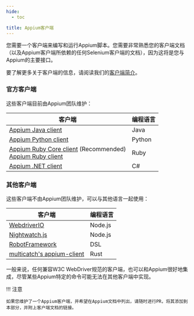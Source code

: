 ```yaml
---
hide:
  - toc

title: Appium客户端
---
```


您需要一个客户端来编写和运行Appium脚本。您需要非常熟悉您的客户端文档（以及Appium客户端所依赖的任何Selenium客户端的文档），因为这将是您与Appium的主要接口。

要了解更多关于客户端的信息，请阅读我们的[客户端简介](../intro/clients.md)。

### 官方客户端

这些客户端目前由Appium团队维护：

|客户端|编程语言|
|-|-|
|[Appium Java client](https://github.com/appium/java-client)|Java|
|[Appium Python client](https://github.com/appium/python-client)|Python|
|[Appium Ruby Core client](https://github.com/appium/ruby_lib_core) (Recommended)<br>[Appium Ruby client](https://github.com/appium/ruby_lib)|Ruby|
|[Appium .NET client](https://github.com/appium/dotnet-client)|C#|

### 其他客户端

这些客户端不由Appium团队维护，可以与其他语言一起使用：

|客户端|编程语言|
|-|-|
|[WebdriverIO](https://webdriver.io/docs/appium)|Node.js|
|[Nightwatch.js](https://nightwatchjs.org/guide/mobile-app-testing/introduction.html)|Node.js|
|[RobotFramework](https://github.com/serhatbolsu/robotframework-appiumlibrary)|DSL|
|[multicatch's appium-client](https://github.com/multicatch/appium-client)|Rust|

一般来说，任何兼容W3C WebDriver规范的客户端，也可以和Appium很好地集成，尽管某些Appium特定的命令可能无法在其他客户端中实现。

!!! 注意

    如果您维护了一个Appium客户端，并希望在Appium文档中列出，请随时进行PR，将其添加到本部分，并附上客户端文档的链接。
